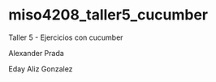 # miso4208_taller5_cucumber

Taller 5 - Ejercicios con cucumber

Alexander Prada

Eday Aliz Gonzalez
